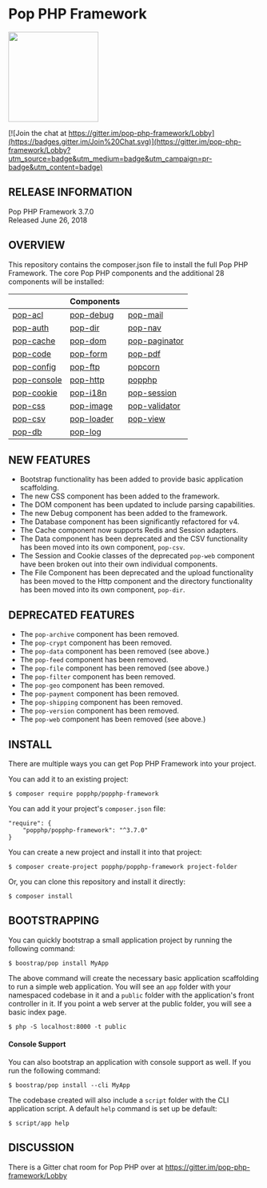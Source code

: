 Pop PHP Framework
=================

<img src="http://www.popphp.org/assets/img/pop-php-logo.png" width="180" height="180" />

[![Join the chat at https://gitter.im/pop-php-framework/Lobby](https://badges.gitter.im/Join%20Chat.svg)](https://gitter.im/pop-php-framework/Lobby?utm_source=badge&utm_medium=badge&utm_campaign=pr-badge&utm_content=badge)

RELEASE INFORMATION
-------------------
Pop PHP Framework 3.7.0  
Released June 26, 2018

OVERVIEW
--------
This repository contains the composer.json file to install the full Pop PHP Framework.
The core Pop PHP components and the additional 28 components will be installed:

|                                                      | Components                                               |                                                          |
|------------------------------------------------------|----------------------------------------------------------|----------------------------------------------------------|
| [pop-acl](https://github.com/popphp/pop-acl)         | [pop-debug](https://github.com/popphp/pop-debug)         | [pop-mail](https://github.com/popphp/pop-mail)           |
| [pop-auth](https://github.com/popphp/pop-auth)       | [pop-dir](https://github.com/popphp/pop-dir)             | [pop-nav](https://github.com/popphp/pop-nav)             |
| [pop-cache](https://github.com/popphp/pop-cache)     | [pop-dom](https://github.com/popphp/pop-dom)             | [pop-paginator](https://github.com/popphp/pop-paginator) |
| [pop-code](https://github.com/popphp/pop-code)       | [pop-form](https://github.com/popphp/pop-form)           | [pop-pdf](https://github.com/popphp/pop-pdf)             |
| [pop-config](https://github.com/popphp/pop-config)   | [pop-ftp](https://github.com/popphp/pop-ftp)             | [popcorn](https://github.com/popphp/popcorn)             |
| [pop-console](https://github.com/popphp/pop-console) | [pop-http](https://github.com/popphp/pop-http)           | [popphp](https://github.com/popphp/popphp)               |
| [pop-cookie](https://github.com/popphp/pop-cookie)   | [pop-i18n](https://github.com/popphp/pop-i18n)           | [pop-session](https://github.com/popphp/pop-session)     |
| [pop-css](https://github.com/popphp/pop-css)         | [pop-image](https://github.com/popphp/pop-image)         | [pop-validator](https://github.com/popphp/pop-validator) |
| [pop-csv](https://github.com/popphp/pop-csv)         | [pop-loader](https://github.com/popphp/pop-loader)       | [pop-view](https://github.com/popphp/pop-view)           |
| [pop-db](https://github.com/popphp/pop-db)           | [pop-log](https://github.com/popphp/pop-log)             |                                                          |


NEW FEATURES
------------

* Bootstrap functionality has been added to provide basic application scaffolding.
* The new CSS component has been added to the framework.
* The DOM component has been updated to include parsing capabilities.
* The new Debug component has been added to the framework.
* The Database component has been significantly refactored for v4.
* The Cache component now supports Redis and Session adapters.
* The Data component has been deprecated and the CSV functionality has been moved into its own component, `pop-csv`.
* The Session and Cookie classes of the deprecated `pop-web` component have been broken out into their own individual components.
* The File Component has been deprecated and the upload functionality has been moved to the Http component and the directory
  functionality has been moved into its own component, `pop-dir`.


DEPRECATED FEATURES
-------------------

* The `pop-archive` component has been removed.
* The `pop-crypt` component has been removed.
* The `pop-data` component has been removed (see above.)
* The `pop-feed` component has been removed.
* The `pop-file` component has been removed (see above.)
* The `pop-filter` component has been removed.
* The `pop-geo` component has been removed.
* The `pop-payment` component has been removed.
* The `pop-shipping` component has been removed.
* The `pop-version` component has been removed.
* The `pop-web` component has been removed (see above.)


INSTALL
-------
There are multiple ways you can get Pop PHP Framework into your project.

You can add it to an existing project:

```console
$ composer require popphp/popphp-framework
```

You can add it your project's `composer.json` file:

    "require": {
        "popphp/popphp-framework": "^3.7.0"
    }

You can create a new project and install it into that project:

```console
$ composer create-project popphp/popphp-framework project-folder
```

Or, you can clone this repository and install it directly:

```console
$ composer install
```

BOOTSTRAPPING
-------------
You can quickly bootstrap a small application project by running the following command:

```console
$ boostrap/pop install MyApp
```

The above command will create the necessary basic application scaffolding to run a simple
web application. You will see an `app` folder with your namespaced codebase in it and a
`public` folder with the application's front controller in it. If you point a web server
at the public folder, you will see a basic index page.

 ```console
 $ php -S localhost:8000 -t public
 ```

#### Console Support

You can also bootstrap an application with console support as well. If you run the
following command:

```console
$ boostrap/pop install --cli MyApp
```

The codebase created will also include a `script` folder with the CLI application script.
A default `help` command is set up be default:

 ```console
 $ script/app help
 ```

## DISCUSSION

There is a Gitter chat room for Pop PHP over at https://gitter.im/pop-php-framework/Lobby
